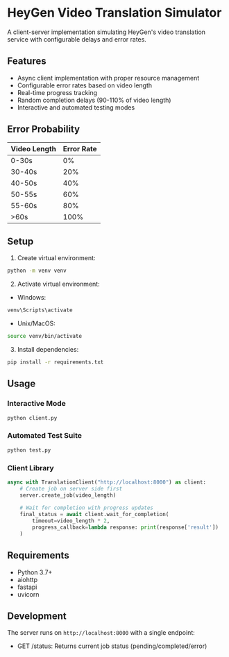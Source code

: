 # HeyGen Video Translation Simulator

A client-server implementation simulating HeyGen's video translation service with configurable delays and error rates.

## Features

- Async client implementation with proper resource management
- Configurable error rates based on video length
- Real-time progress tracking
- Random completion delays (90-110% of video length)
- Interactive and automated testing modes

## Error Probability

| Video Length | Error Rate |
|-------------|------------|
| 0-30s       | 0%         |
| 30-40s      | 20%        |
| 40-50s      | 40%        |
| 50-55s      | 60%        |
| 55-60s      | 80%        |
| >60s        | 100%       |

## Setup

1. Create virtual environment:
```bash
python -m venv venv
```

2. Activate virtual environment:
- Windows:
```bash
venv\Scripts\activate
```
- Unix/MacOS:
```bash
source venv/bin/activate
```

3. Install dependencies:
```bash
pip install -r requirements.txt
```

## Usage

### Interactive Mode
```bash
python client.py
```

### Automated Test Suite
```bash
python test.py
```

### Client Library
```python
async with TranslationClient("http://localhost:8000") as client:
    # Create job on server side first
    server.create_job(video_length)
    
    # Wait for completion with progress updates
    final_status = await client.wait_for_completion(
        timeout=video_length * 2,
        progress_callback=lambda response: print(response['result'])
    )
```

## Requirements

- Python 3.7+
- aiohttp
- fastapi
- uvicorn

## Development

The server runs on `http://localhost:8000` with a single endpoint:
- GET /status: Returns current job status (pending/completed/error)
